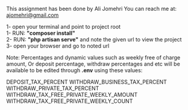 This assignment has been done by Ali Jomehri You can reach me at: ajomehri@gmail.com

1- open your terminal and point to project root<br>
1- RUN: <b>"composer install"</b><br>
2- RUN: <b>"php artisan serve"</b> and note the given url to view the project<br>
3- open your browser and go to noted url<br>

Note: Percentages and dynamic values such as weekly free of charge amount, Or deposit percentage, withdraw percentages and etc will be available to be edited through
<b>.env</b> using these values:

DEPOSIT_TAX_PERCENT WITHDRAW_BUSINESS_TAX_PERCENT WITHDRAW_PRIVATE_TAX_PERCENT WITHDRAW_TAX_FREE_PRIVATE_WEEKLY_AMOUNT WITHDRAW_TAX_FREE_PRIVATE_WEEKLY_COUNT
